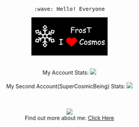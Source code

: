 <p align="center">
  <samp>
    :wave: Hello! Everyone
  </samp>
  <br>
  <p align="center">
      <img src="https://github.com/FrosT2k5/FrosT2k5/raw/master/frost.png" width="200px">
  </p>
  <p align="center">
      <br>My Account Stats:
      <img src="https://github-readme-stats.vercel.app/api?username=FrosT2k5&count_private=true&show_icons=true&hide_title=true&hide=issues&layout=compact" />
      <br><br>My Second Account(SuperCosmicBeing) Stats:
      <img src="https://github-readme-stats.vercel.app/api?username=SuperCosmicBeing&count_private=true&show_icons=true&hide_title=true&hide=issues&layout=compact" />
  </p>
</p>
<p align="center">
<br><br><img src="https://komarev.com/ghpvc/?username=FrosT2k5&color=green" align="center"><br>
Find out more about me:
<a href="https://www.frost2k5.games/">
  Click Here
</a>
</p>
